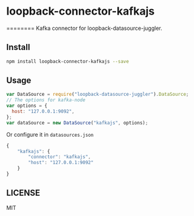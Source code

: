 # loopback-connector-kafkajs

========
Kafka connector for loopback-datasource-juggler.

## Install

```sh
npm install loopback-connector-kafkajs --save
```

## Usage

```js
var DataSource = require("loopback-datasource-juggler").DataSource;
// The options for kafka-node
var options = {
  host: "127.0.0.1:9092",
};
var dataSource = new DataSource("kafkajs", options);
```

Or configure it in `datasources.json`

```js
{
    "kafkajs": {
        "connector": "kafkajs",
        "host": "127.0.0.1:9092"
    }
}
```

## LICENSE

MIT
